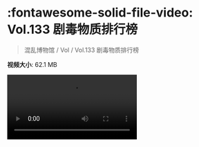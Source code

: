 # :fontawesome-solid-file-video: Vol.133 剧毒物质排行榜

> 混乱博物馆 / Vol / Vol.133 剧毒物质排行榜

**视频大小**: 62.1 MB

<div class="video"><video src="https://file.hsyhx.top/archive/混乱博物馆/Vol/133.mp4" controls preload>🤔 您的浏览器不支持 video 标签</video></div>